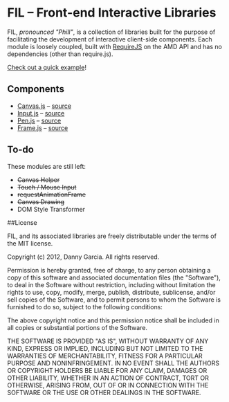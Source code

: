# FIL – Front-end Interactive Libraries

FIL, *pronounced "Phill"*, is a collection of libraries built for the purpose of facilitating the development of interactive client-side components. Each module is loosely coupled, built with [RequireJS](http://requirejs.org/docs/whyamd.html) on the AMD API and has no dependencies (other than require.js).

[Check out a quick example](http://dannyx0.github.com/fil/)!

## Components

* [Canvas.js](https://github.com/dannyx0/fil/wiki/Canvas.js) – [source](https://github.com/dannyx0/fil/blob/master/src/Canvas.js)
* [Input.js](https://github.com/dannyx0/fil/wiki/Input.js) – [source](https://github.com/dannyx0/fil/blob/master/src/Input.js)
* [Pen.js](https://github.com/dannyx0/fil/wiki/Pen.js) – [source](https://github.com/dannyx0/fil/blob/master/src/Pen.js)
* [Frame.js](https://github.com/dannyx0/fil/wiki/Frame.js) – [source](https://github.com/dannyx0/fil/blob/master/src/Frame.js)

## To-do

These modules are still left:

 * ~~Canvas Helper~~
 * ~~Touch / Mouse Input~~
 * ~~requestAnimationFrame~~
 * ~~Canvas Drawing~~
 * DOM Style Transformer

##License

FIL, and its associated libraries are freely distributable under the terms of the MIT license.

Copyright (c) 2012, Danny Garcia. All rights reserved.

Permission is hereby granted, free of charge, to any person obtaining a copy of this software and associated documentation
files (the "Software"), to deal in the Software without restriction, including without limitation the rights to use,
copy, modify, merge, publish, distribute, sublicense, and/or sell copies of the Software, and to permit persons to whom the Software is furnished to do so, subject to the following conditions:

The above copyright notice and this permission notice shall be included in all copies or substantial portions of the Software.

THE SOFTWARE IS PROVIDED "AS IS", WITHOUT WARRANTY OF ANY KIND, EXPRESS OR IMPLIED, INCLUDING BUT NOT LIMITED TO THE WARRANTIES OF MERCHANTABILITY, FITNESS FOR A PARTICULAR PURPOSE AND NONINFRINGEMENT. IN NO EVENT SHALL THE AUTHORS OR COPYRIGHT HOLDERS BE LIABLE FOR ANY CLAIM, DAMAGES OR OTHER LIABILITY, WHETHER IN AN ACTION OF CONTRACT, TORT OR OTHERWISE, ARISING FROM, OUT OF OR IN CONNECTION WITH THE SOFTWARE OR THE USE OR OTHER DEALINGS IN THE SOFTWARE.